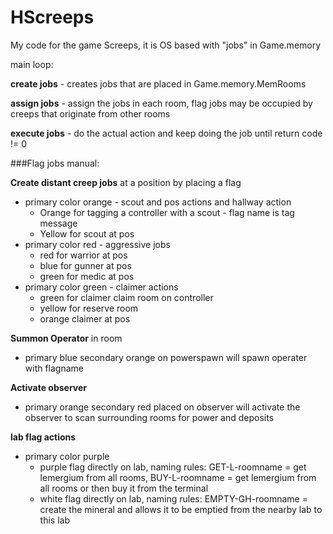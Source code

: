 # HScreeps
My code for the game Screeps, it is OS based with "jobs" in Game.memory

main loop:

**create jobs** - creates jobs that are placed in Game.memory.MemRooms

**assign jobs** - assign the jobs in each room, flag jobs may be occupied by creeps that originate from other rooms

**execute jobs** - do the actual action and keep doing the job until return code != 0

###Flag jobs manual:

**Create distant creep jobs** at a position by placing a flag
- primary color orange - scout and pos actions and hallway action
  - Orange for tagging a controller with a scout - flag name is tag message
  - Yellow for scout at pos
- primary color red - aggressive jobs
  - red for warrior at pos
  - blue for gunner at pos
  - green for medic at pos
- primary color green - claimer actions
  - green for claimer claim room on controller
  - yellow for reserve room
  - orange claimer at pos
  
**Summon Operator** in room
- primary blue secondary orange on powerspawn will spawn operater with flagname

**Activate observer** 
- primary orange secondary red placed on observer will activate the observer to scan surrounding rooms for power and deposits

**lab flag actions**
- primary color purple
  - purple flag directly on lab, naming rules: GET-L-roomname = get lemergium from all rooms, BUY-L-roomname = get lemergium from all rooms or then buy it from the terminal
  - white flag directly on lab, naming rules: EMPTY-GH-roomname = create the mineral and allows it to be emptied from the nearby lab to this lab